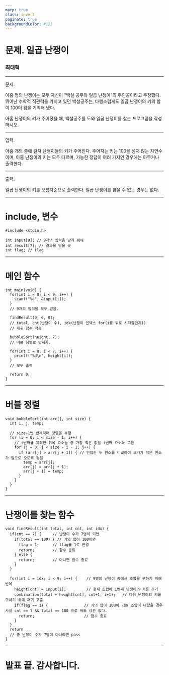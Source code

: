 ```yaml
---
marp: true
class: invert
paginate: true
backgroundColor: #123
---
```


# 문제. 일곱 난쟁이
### **최태혁**

---
문제. 

아홉 명의 난쟁이는 모두 자신이 "백설 공주와 일곱 난쟁이"의 주인공이라고 주장했다. 뛰어난 수학적 직관력을 가지고 있던 백설공주는, 다행스럽게도 일곱 난쟁이의 키의 합이 100이 됨을 기억해 냈다.

아홉 난쟁이의 키가 주어졌을 때, 백설공주를 도와 일곱 난쟁이를 찾는 프로그램을 작성하시오.

---

입력.

아홉 개의 줄에 걸쳐 난쟁이들의 키가 주어진다. 주어지는 키는 100을 넘지 않는 자연수이며, 아홉 난쟁이의 키는 모두 다르며, 가능한 정답이 여러 가지인 경우에는 아무거나 출력한다.

---

출력.

일곱 난쟁이의 키를 오름차순으로 출력한다. 일곱 난쟁이를 찾을 수 없는 경우는 없다.

---
# include, 변수

```
#include <stdio.h>

int input[9]; // 9개의 입력을 받기 위해
int result[7]; // 결과물 담을 곳
int flag; // flag
```
---
# 메인 함수
```
int main(void) {
  for(int i = 0; i < 9; i++) {
    scanf("%d", &input[i]);
  }
  // 9개의 입력을 모두 받음.
  
  findResult(0, 0, 0);
  // total, cnt(난쟁이 수), idx(난쟁이 인덱스 for(i를 뭐로 시작할건지))
  // 재귀 함수 작동

  bubbleSort(height, 7);
  // 버블 정렬로 맞춰줌.

  for(int i = 0; i < 7; i++) {
    printf("%d\n", height[i]);
  }
  // 모두 출력
  
  return 0;
}
```
---
# 버블 정렬
```
void bubbleSort(int arr[], int size) {
  int i, j, temp;

  // size-1번 반복하며 정렬을 수행
  for (i = 0; i < size - 1; i++) {
    // i번째를 제외한 뒤쪽 요소들 중 가장 작은 값을 i번째 요소와 교환
    for (j = 0; j < size - i - 1; j++) {
      if (arr[j] > arr[j + 1]) { // 인접한 두 원소를 비교하여 크기가 작은 원소가 앞으로 오도록 정렬
        temp = arr[j];
        arr[j] = arr[j + 1];
        arr[j + 1] = temp;
      }
    }
  }
}
```
---
# 난쟁이를 찾는 함수
```
void findResult(int total, int cnt, int idx) {
  if(cnt == 7) {     // 난쟁이 수가 7명이 되면
    if(total == 100) { // 키의 합이 100이면
      flag = 1;      // flag를 1로 변경 
      return;        // 함수 종료
    } else {
      return;        // 아니면 함수 종료
    }
  }
  
  for(int i = idx; i < 9; i++) {    // 9명의 난쟁이 중에서 조합을 구하기 위해 반복
    height[cnt] = input[i];         // 현재 조합에 i번째 난쟁이의 키를 추가
    combination(total + height[cnt], cnt+1, i+1);   // 다음 난쟁이의 키를 구하기 위해 재귀 호출
    if(flag == 1) {                // 키의 합이 100이 되는 조합이 나왔을 경우 사실 cnt == 7 && total == 100 으로 써도 상관 없다.
      return;                      // 함수 종료
    }
  }
  return
  // 총 난쟁이 수가 7명이 아니라면 pass
}
```
---
# 발표 끝. 감사합니다.